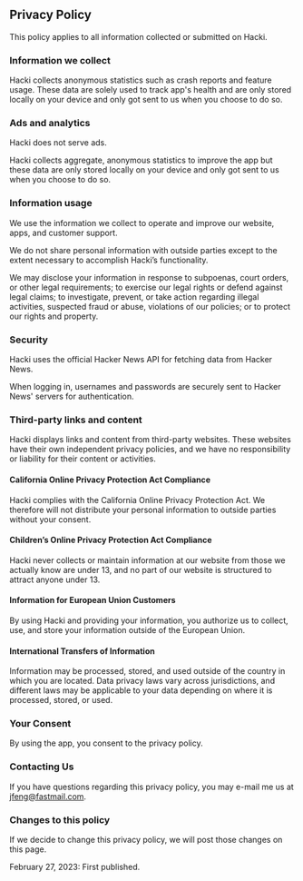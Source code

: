 ## Privacy Policy
This policy applies to all information collected or submitted on Hacki.

### Information we collect
Hacki collects anonymous statistics such as crash reports and feature usage. These data are solely used to track app's health and are only stored locally on your device and only got sent to us when you choose to do so.

### Ads and analytics
Hacki does not serve ads.

Hacki collects aggregate, anonymous statistics to improve the app but these data are only stored locally on your device and only got sent to us when you choose to do so.

### Information usage
We use the information we collect to operate and improve our website, apps, and customer support.

We do not share personal information with outside parties except to the extent necessary to accomplish Hacki’s functionality.

We may disclose your information in response to subpoenas, court orders, or other legal requirements; to exercise our legal rights or defend against legal claims; to investigate, prevent, or take action regarding illegal activities, suspected fraud or abuse, violations of our policies; or to protect our rights and property.

### Security
Hacki uses the official Hacker News API for fetching data from Hacker News.

When logging in, usernames and passwords are securely sent to Hacker News' servers for authentication.

### Third-party links and content
Hacki displays links and content from third-party websites. These websites have their own independent privacy policies, and we have no responsibility or liability for their content or activities.

#### California Online Privacy Protection Act Compliance
Hacki complies with the California Online Privacy Protection Act. We therefore will not distribute your personal information to outside parties without your consent.

#### Children’s Online Privacy Protection Act Compliance
Hacki never collects or maintain information at our website from those we actually know are under 13, and no part of our website is structured to attract anyone under 13.

#### Information for European Union Customers
By using Hacki and providing your information, you authorize us to collect, use, and store your information outside of the European Union.

#### International Transfers of Information
Information may be processed, stored, and used outside of the country in which you are located. Data privacy laws vary across jurisdictions, and different laws may be applicable to your data depending on where it is processed, stored, or used.

### Your Consent
By using the app, you consent to the privacy policy.

### Contacting Us
If you have questions regarding this privacy policy, you may e-mail me us at jfeng@fastmail.com.

### Changes to this policy
If we decide to change this privacy policy, we will post those changes on this page.

February 27, 2023: First published.
